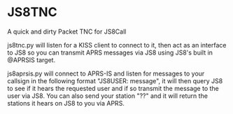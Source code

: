 # JS8TNC
A quick and dirty Packet TNC for JS8Call


js8tnc.py will listen for a KISS client to connect to it, then act as an interface to JS8 so you can transmit APRS messages via JS8 using JS8's built in @APRSIS target. 

js8aprsis.py will connect to APRS-IS and listen for messages to your callsign in the following format "JS8USER: message", it will then query JS8 to see if it hears the requested
             user and if so transmit the message to the user via JS8. 
You can also send your station "??" and it will return the stations it hears on JS8 to you via APRS. 

